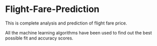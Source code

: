 # Flight-Fare-Prediction

This is complete analysis and prediction of flight fare price.

All the machine learning algorithms have been used to find out the best possible fit and accuracy scores.
